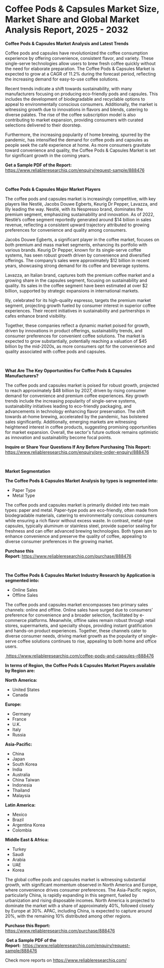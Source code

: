 <p><h1>Coffee Pods & Capsules Market Size, Market Share and Global Market Analysis Report, 2025 - 2032</h1></p><p><strong>Coffee Pods & Capsules Market Analysis and Latest Trends</strong></p>
<p><p>Coffee pods and capsules have revolutionized the coffee consumption experience by offering convenience, consistent flavor, and variety. These single-serve technologies allow users to brew fresh coffee quickly without the need for elaborate preparation. The Coffee Pods & Capsules Market is expected to grow at a CAGR of 11.2% during the forecast period, reflecting the increasing demand for easy-to-use coffee solutions. </p><p>Recent trends indicate a shift towards sustainability, with many manufacturers focusing on producing eco-friendly pods and capsules. This includes the development of biodegradable and recyclable options to appeal to environmentally conscious consumers. Additionally, the market is witnessing growth due to innovations in flavors and blends, catering to diverse palates. The rise of the coffee subscription model is also contributing to market expansion, providing consumers with curated selections delivered to their doorstep. </p><p>Furthermore, the increasing popularity of home brewing, spurred by the pandemic, has intensified the demand for coffee pods and capsules as people seek the café experience at home. As more consumers gravitate toward convenience and quality, the Coffee Pods & Capsules Market is set for significant growth in the coming years.</p></p>
<p><strong>Get a Sample PDF of the Report:&nbsp;</strong> <a href="https://www.reliableresearchiq.com/enquiry/request-sample/888476?utm_campaign=2309&utm_medium=2&utm_source=Github&utm_content=ia&utm_term=07022025&utm_id=coffee-pods-capsules">https://www.reliableresearchiq.com/enquiry/request-sample/888476</a></p>
<p>&nbsp;</p>
<p><strong>Coffee Pods & Capsules Major Market Players</strong></p>
<p><p>The coffee pods and capsules market is increasingly competitive, with key players like Nestlé, Jacobs Douwe Egberts, Keurig Dr Pepper, Lavazza, and Illy leading the way. Nestlé, with its Nespresso brand, dominates the premium segment, emphasizing sustainability and innovation. As of 2022, Nestlé’s coffee segment reportedly generated around $14 billion in sales revenue, reflecting a consistent upward trajectory attributed to growing preferences for convenience and quality among consumers.</p><p>Jacobs Douwe Egberts, a significant player in the coffee market, focuses on both premium and mass market segments, enhancing its portfolio with various brands. Keurig Dr Pepper, known for its single-serve coffee systems, has seen robust growth driven by convenience and diversified offerings. The company’s sales were approximately $12 billion in recent years, showcasing strong demand for its coffee and beverage systems.</p><p>Lavazza, an Italian brand, captures both the premium coffee market and a growing share in the capsules segment, focusing on sustainability and quality. Its sales in the coffee segment have been estimated at over $2 billion, supported by strategic expansions in international markets.</p><p>Illy, celebrated for its high-quality espresso, targets the premium market segment, projecting growth fueled by consumer interest in superior coffee experiences. Their recent initiatives in sustainability and partnerships in cafes enhance brand visibility.</p><p>Together, these companies reflect a dynamic market poised for growth, driven by innovations in product offerings, sustainability trends, and consumer preferences for convenient coffee solutions. The market is expected to grow substantially, potentially reaching a valuation of $45 billion by the mid-2020s, as more consumers opt for the convenience and quality associated with coffee pods and capsules.</p></p>
<p>&nbsp;</p>
<p><strong>What Are The Key Opportunities For Coffee Pods & Capsules Manufacturers?</strong></p>
<p><p>The coffee pods and capsules market is poised for robust growth, projected to reach approximately $48 billion by 2027, driven by rising consumer demand for convenience and premium coffee experiences. Key growth trends include the increasing popularity of single-serve systems, sustainability initiatives leading to eco-friendly packaging, and advancements in technology enhancing flavor preservation. The shift towards at-home brewing, accelerated by the pandemic, has bolstered sales significantly. Additionally, emerging markets are witnessing heightened interest in coffee products, suggesting promising opportunities for market expansion. Overall, the sector's future outlook remains optimistic as innovation and sustainability become focal points.</p></p>
<p><strong>Inquire or Share Your Questions If Any Before Purchasing This Report:</strong> <a href="https://www.reliableresearchiq.com/enquiry/pre-order-enquiry/888476?utm_campaign=2309&utm_medium=2&utm_source=Github&utm_content=ia&utm_term=07022025&utm_id=coffee-pods-capsules">https://www.reliableresearchiq.com/enquiry/pre-order-enquiry/888476</a></p>
<p>&nbsp;</p>
<p><strong>Market Segmentation</strong></p>
<p><strong>The Coffee Pods & Capsules Market Analysis by types is segmented into:</strong></p>
<p><ul><li>Paper Type</li><li>Metal Type</li></ul></p>
<p><p>The coffee pods and capsules market is primarily divided into two main types: paper and metal. Paper-type pods are eco-friendly, often made from biodegradable materials, catering to environmentally conscious consumers while ensuring a rich flavor without excess waste. In contrast, metal-type capsules, typically aluminum or stainless steel, provide superior sealing for freshness and can offer advanced brewing technologies. Both types aim to enhance convenience and preserve the quality of coffee, appealing to diverse consumer preferences in the growing market.</p></p>
<p><strong>Purchase this Report:&nbsp;</strong><a href="https://www.reliableresearchiq.com/purchase/888476?utm_campaign=2309&utm_medium=2&utm_source=Github&utm_content=ia&utm_term=07022025&utm_id=coffee-pods-capsules">https://www.reliableresearchiq.com/purchase/888476</a></p>
<p>&nbsp;</p>
<p><strong>The Coffee Pods & Capsules Market Industry Research by Application is segmented into:</strong></p>
<p><ul><li>Online Sales</li><li>Offline Sales</li></ul></p>
<p><p>The coffee pods and capsules market encompasses two primary sales channels: online and offline. Online sales have surged due to consumers’ preference for convenience and a broader selection, facilitated by e-commerce platforms. Meanwhile, offline sales remain robust through retail stores, supermarkets, and specialty shops, providing instant gratification and hands-on product experiences. Together, these channels cater to diverse consumer needs, driving market growth as the popularity of single-serve coffee solutions continues to rise, appealing to both home and office users.</p></p>
<p><a href="https://www.reliableresearchiq.com/coffee-pods-and-capsules-r888476?utm_campaign=2309&utm_medium=2&utm_source=Github&utm_content=ia&utm_term=07022025&utm_id=coffee-pods-capsules">&nbsp;https://www.reliableresearchiq.com/coffee-pods-and-capsules-r888476</a></p>
<p><strong>In terms of Region, the Coffee Pods & Capsules Market Players available by Region are:</strong></p>
<p>
    <p> <strong> North America: </strong>
        <ul>
            <li>United States</li>
            <li>Canada</li>
        </ul>
        </p> 
    <p> <strong> Europe: </strong>
        <ul>
            <li>Germany</li>
            <li>France</li>
            <li>U.K.</li>
            <li>Italy</li>
            <li>Russia</li>
        </ul>
        </p> 
    <p> <strong> Asia-Pacific: </strong>
        <ul>
            <li>China</li>
            <li>Japan</li>
            <li>South Korea</li>
            <li>India</li>
            <li>Australia</li>
            <li>China Taiwan</li>
            <li>Indonesia</li>
            <li>Thailand</li>
            <li>Malaysia</li>
        </ul>
        </p> 
    <p> <strong> Latin America: </strong>
        <ul>
            <li>Mexico</li>
            <li>Brazil</li>
            <li>Argentina Korea</li>
            <li>Colombia</li>
        </ul>
        </p> 
    <p> <strong> Middle East & Africa: </strong>
        <ul>
            <li>Turkey</li>
            <li>Saudi</li>
            <li>Arabia</li>
            <li>UAE</li>
            <li>Korea</li>
        </ul>
    </p>
    </p>
<p><p>The global coffee pods and capsules market is witnessing substantial growth, with significant momentum observed in North America and Europe, where convenience drives consumer preferences. The Asia-Pacific region, particularly China, is rapidly expanding in this segment, fueled by urbanization and rising disposable incomes. North America is projected to dominate the market with a share of approximately 40%, followed closely by Europe at 30%. APAC, including China, is expected to capture around 20%, with the remaining 10% distributed among other regions.</p></p>
<p><strong>Purchase this Report: </strong><a href="https://www.reliableresearchiq.com/purchase/888476?utm_campaign=2309&utm_medium=2&utm_source=Github&utm_content=ia&utm_term=07022025&utm_id=coffee-pods-capsules">https://www.reliableresearchiq.com/purchase/888476</a></p>
<p>&nbsp;<strong>Get a Sample PDF of the Report:&nbsp;&nbsp;</strong><a href="https://www.reliableresearchiq.com/enquiry/request-sample/888476?utm_campaign=2309&utm_medium=2&utm_source=Github&utm_content=ia&utm_term=07022025&utm_id=coffee-pods-capsules">https://www.reliableresearchiq.com/enquiry/request-sample/888476</a></p>
<p><strong></strong></p>
<p>Check more reports on <a href="https://www.reliableresearchiq.com/?utm_campaign=2309&utm_medium=2&utm_source=Github&utm_content=ia&utm_term=07022025&utm_id=coffee-pods-capsules">https://www.reliableresearchiq.com/</a></p>